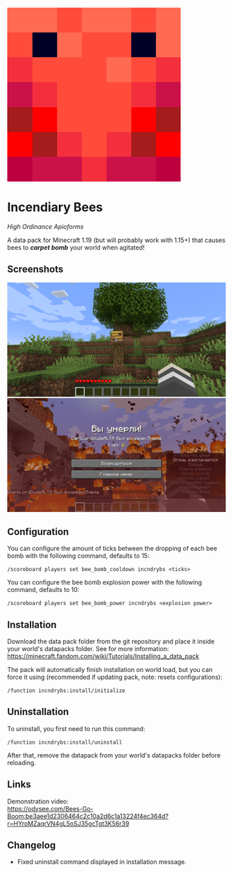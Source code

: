![logo](logo.png)

# Incendiary Bees

*High Ordinance Apioforms*

A data pack for Minecraft 1.19 (but will probably work with 1.15+) that causes
bees to ***carpet bomb*** your world when agitated!

## Screenshots

![screenshot](screenshots/curiosity.png)
![screenshot](screenshots/understanding.png)

## Configuration

You can configure the amount of ticks between the dropping of each bee bomb with
the following command, defaults to 15:

```text
/scoreboard players set bee_bomb_cooldown incndrybs <ticks>
```

You can configure the bee bomb explosion power with the following command,
defaults to 10:

```text
/scoreboard players set bee_bomb_power incndrybs <explosion power>
```

## Installation

Download the data pack folder from the git repository and place it inside your
world's datapacks folder. See for more information:
https://minecraft.fandom.com/wiki/Tutorials/Installing_a_data_pack

The pack will automatically finish installation on world load, but you can force
it using (recommended if updating pack, note: resets configurations):

```text
/function incndrybs:install/initialize
```

## Uninstallation

To uninstall, you first need to run this command:

```text
/function incndrybs:install/uninstall
```

After that, remove the datapack from your world's datapacks folder before
reloading.

## Links

Demonstration video:<br>
https://odysee.com/Bees-Go-Boom:be3aee1d2306464c2c10a2d6c1a13224f4ec364d?r=HYroMZaqrVN4gL5oSJ35gcTgt3K56r39

## Changelog

- Fixed uninstall command displayed in installation message.
